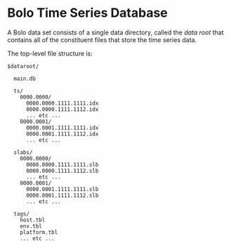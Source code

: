 Bolo Time Series Database
=========================

A Bolo data set consists of a single data directory, called the
_data root_ that contains all of the constituent files that store
the time series data.

The top-level file structure is:

```
$dataroot/

  main.db

  ts/
    0000.0000/
      0000.0000.1111.1111.idx
      0000.0000.1111.1112.idx
      ... etc ...
    0000.0001/
      0000.0001.1111.1111.idx
      0000.0001.1111.1112.idx
      ... etc ...

  slabs/
    0000.0000/
      0000.0000.1111.1111.slb
      0000.0000.1111.1112.slb
      ... etc ...
    0000.0001/
      0000.0001.1111.1111.slb
      0000.0001.1111.1112.slb
      ... etc ...

  tags/
    host.tbl
    env.tbl
    platform.tbl
    ... etc ...
```
